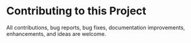 # Contributing to this Project

All contributions, bug reports, bug fixes, documentation improvements, enhancements, and ideas are welcome.
